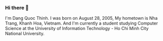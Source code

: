 ### Hi there 👋
I'm Dang Quoc Thinh. 
I was born on August 28, 2005, 
My hometown is Nha Trang, Khanh Hoa, Vietnam. 
And I'm currently a student studying Computer Science at the University of Information Technology - Ho Chi Minh City National University.
<!--
**dqthjnh/dqthjnh** is a ✨ _special_ ✨ repository because its `README.md` (this file) appears on your GitHub profile.

Here are some ideas to get you started:

- 🔭 I’m currently working on ...
- 🌱 I’m currently learning ...
- 👯 I’m looking to collaborate on ...
- 🤔 I’m looking for help with ...
- 💬 Ask me about ...
- 📫 How to reach me: ...
- 😄 Pronouns: ...
- ⚡ Fun fact: ...
-->
